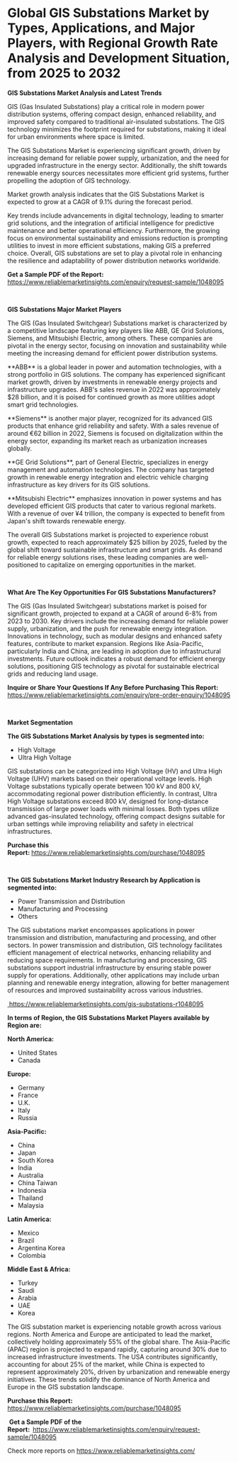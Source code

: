 <p><h1>Global GIS Substations Market by Types, Applications, and Major Players, with Regional Growth Rate Analysis and Development Situation, from 2025 to 2032</h1></p><p><strong>GIS Substations Market Analysis and Latest Trends</strong></p>
<p><p>GIS (Gas Insulated Substations) play a critical role in modern power distribution systems, offering compact design, enhanced reliability, and improved safety compared to traditional air-insulated substations. The GIS technology minimizes the footprint required for substations, making it ideal for urban environments where space is limited. </p><p>The GIS Substations Market is experiencing significant growth, driven by increasing demand for reliable power supply, urbanization, and the need for upgraded infrastructure in the energy sector. Additionally, the shift towards renewable energy sources necessitates more efficient grid systems, further propelling the adoption of GIS technology. </p><p>Market growth analysis indicates that the GIS Substations Market is expected to grow at a CAGR of 9.1% during the forecast period. </p><p>Key trends include advancements in digital technology, leading to smarter grid solutions, and the integration of artificial intelligence for predictive maintenance and better operational efficiency. Furthermore, the growing focus on environmental sustainability and emissions reduction is prompting utilities to invest in more efficient substations, making GIS a preferred choice. Overall, GIS substations are set to play a pivotal role in enhancing the resilience and adaptability of power distribution networks worldwide.</p></p>
<p><strong>Get a Sample PDF of the Report:&nbsp;</strong> <a href="https://www.reliablemarketinsights.com/enquiry/request-sample/1048095?utm_campaign=2133&utm_medium=2&utm_source=Github&utm_content=ia&utm_term=13022025&utm_id=gis-substations">https://www.reliablemarketinsights.com/enquiry/request-sample/1048095</a></p>
<p>&nbsp;</p>
<p><strong>GIS Substations Major Market Players</strong></p>
<p><p>The GIS (Gas Insulated Switchgear) Substations market is characterized by a competitive landscape featuring key players like ABB, GE Grid Solutions, Siemens, and Mitsubishi Electric, among others. These companies are pivotal in the energy sector, focusing on innovation and sustainability while meeting the increasing demand for efficient power distribution systems.</p><p>**ABB** is a global leader in power and automation technologies, with a strong portfolio in GIS solutions. The company has experienced significant market growth, driven by investments in renewable energy projects and infrastructure upgrades. ABB's sales revenue in 2022 was approximately $28 billion, and it is poised for continued growth as more utilities adopt smart grid technologies.</p><p>**Siemens** is another major player, recognized for its advanced GIS products that enhance grid reliability and safety. With a sales revenue of around €62 billion in 2022, Siemens is focused on digitalization within the energy sector, expanding its market reach as urbanization increases globally.</p><p>**GE Grid Solutions**, part of General Electric, specializes in energy management and automation technologies. The company has targeted growth in renewable energy integration and electric vehicle charging infrastructure as key drivers for its GIS solutions.</p><p>**Mitsubishi Electric** emphasizes innovation in power systems and has developed efficient GIS products that cater to various regional markets. With a revenue of over ¥4 trillion, the company is expected to benefit from Japan's shift towards renewable energy.</p><p>The overall GIS Substations market is projected to experience robust growth, expected to reach approximately $25 billion by 2025, fueled by the global shift toward sustainable infrastructure and smart grids. As demand for reliable energy solutions rises, these leading companies are well-positioned to capitalize on emerging opportunities in the market.</p></p>
<p>&nbsp;</p>
<p><strong>What Are The Key Opportunities For GIS Substations Manufacturers?</strong></p>
<p><p>The GIS (Gas Insulated Switchgear) substations market is poised for significant growth, projected to expand at a CAGR of around 6-8% from 2023 to 2030. Key drivers include the increasing demand for reliable power supply, urbanization, and the push for renewable energy integration. Innovations in technology, such as modular designs and enhanced safety features, contribute to market expansion. Regions like Asia-Pacific, particularly India and China, are leading in adoption due to infrastructural investments. Future outlook indicates a robust demand for efficient energy solutions, positioning GIS technology as pivotal for sustainable electrical grids and reducing land usage.</p></p>
<p><strong>Inquire or Share Your Questions If Any Before Purchasing This Report:</strong> <a href="https://www.reliablemarketinsights.com/enquiry/pre-order-enquiry/1048095?utm_campaign=2133&utm_medium=2&utm_source=Github&utm_content=ia&utm_term=13022025&utm_id=gis-substations">https://www.reliablemarketinsights.com/enquiry/pre-order-enquiry/1048095</a></p>
<p>&nbsp;</p>
<p><strong>Market Segmentation</strong></p>
<p><strong>The GIS Substations Market Analysis by types is segmented into:</strong></p>
<p><ul><li>High Voltage</li><li>Ultra High Voltage</li></ul></p>
<p><p>GIS substations can be categorized into High Voltage (HV) and Ultra High Voltage (UHV) markets based on their operational voltage levels. High Voltage substations typically operate between 100 kV and 800 kV, accommodating regional power distribution efficiently. In contrast, Ultra High Voltage substations exceed 800 kV, designed for long-distance transmission of large power loads with minimal losses. Both types utilize advanced gas-insulated technology, offering compact designs suitable for urban settings while improving reliability and safety in electrical infrastructures.</p></p>
<p><strong>Purchase this Report:&nbsp;</strong><a href="https://www.reliablemarketinsights.com/purchase/1048095?utm_campaign=2133&utm_medium=2&utm_source=Github&utm_content=ia&utm_term=13022025&utm_id=gis-substations">https://www.reliablemarketinsights.com/purchase/1048095</a></p>
<p>&nbsp;</p>
<p><strong>The GIS Substations Market Industry Research by Application is segmented into:</strong></p>
<p><ul><li>Power Transmission and Distribution</li><li>Manufacturing and Processing</li><li>Others</li></ul></p>
<p><p>The GIS substations market encompasses applications in power transmission and distribution, manufacturing and processing, and other sectors. In power transmission and distribution, GIS technology facilitates efficient management of electrical networks, enhancing reliability and reducing space requirements. In manufacturing and processing, GIS substations support industrial infrastructure by ensuring stable power supply for operations. Additionally, other applications may include urban planning and renewable energy integration, allowing for better management of resources and improved sustainability across various industries.</p></p>
<p><a href="https://www.reliablemarketinsights.com/gis-substations-r1048095?utm_campaign=2133&utm_medium=2&utm_source=Github&utm_content=ia&utm_term=13022025&utm_id=gis-substations">&nbsp;https://www.reliablemarketinsights.com/gis-substations-r1048095</a></p>
<p><strong>In terms of Region, the GIS Substations Market Players available by Region are:</strong></p>
<p>
    <p> <strong> North America: </strong>
        <ul>
            <li>United States</li>
            <li>Canada</li>
        </ul>
        </p> 
    <p> <strong> Europe: </strong>
        <ul>
            <li>Germany</li>
            <li>France</li>
            <li>U.K.</li>
            <li>Italy</li>
            <li>Russia</li>
        </ul>
        </p> 
    <p> <strong> Asia-Pacific: </strong>
        <ul>
            <li>China</li>
            <li>Japan</li>
            <li>South Korea</li>
            <li>India</li>
            <li>Australia</li>
            <li>China Taiwan</li>
            <li>Indonesia</li>
            <li>Thailand</li>
            <li>Malaysia</li>
        </ul>
        </p> 
    <p> <strong> Latin America: </strong>
        <ul>
            <li>Mexico</li>
            <li>Brazil</li>
            <li>Argentina Korea</li>
            <li>Colombia</li>
        </ul>
        </p> 
    <p> <strong> Middle East & Africa: </strong>
        <ul>
            <li>Turkey</li>
            <li>Saudi</li>
            <li>Arabia</li>
            <li>UAE</li>
            <li>Korea</li>
        </ul>
    </p>
    </p>
<p><p>The GIS substation market is experiencing notable growth across various regions. North America and Europe are anticipated to lead the market, collectively holding approximately 55% of the global share. The Asia-Pacific (APAC) region is projected to expand rapidly, capturing around 30% due to increased infrastructure investments. The USA contributes significantly, accounting for about 25% of the market, while China is expected to represent approximately 20%, driven by urbanization and renewable energy initiatives. These trends solidify the dominance of North America and Europe in the GIS substation landscape.</p></p>
<p><strong>Purchase this Report: </strong><a href="https://www.reliablemarketinsights.com/purchase/1048095?utm_campaign=2133&utm_medium=2&utm_source=Github&utm_content=ia&utm_term=13022025&utm_id=gis-substations">https://www.reliablemarketinsights.com/purchase/1048095</a></p>
<p>&nbsp;<strong>Get a Sample PDF of the Report:&nbsp;&nbsp;</strong><a href="https://www.reliablemarketinsights.com/enquiry/request-sample/1048095?utm_campaign=2133&utm_medium=2&utm_source=Github&utm_content=ia&utm_term=13022025&utm_id=gis-substations">https://www.reliablemarketinsights.com/enquiry/request-sample/1048095</a></p>
<p><strong></strong></p>
<p>Check more reports on <a href="https://www.reliablemarketinsights.com/?utm_campaign=2133&utm_medium=2&utm_source=Github&utm_content=ia&utm_term=13022025&utm_id=gis-substations">https://www.reliablemarketinsights.com/</a></p>